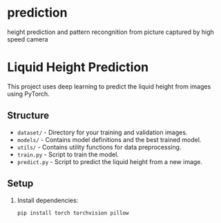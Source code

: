 # prediction
height prediction and pattern recongnition from picture captured by high speed camera 
# Liquid Height Prediction

This project uses deep learning to predict the liquid height from images using PyTorch.

## Structure

- `dataset/` - Directory for your training and validation images.
- `models/` - Contains model definitions and the best trained model.
- `utils/` - Contains utility functions for data preprocessing.
- `train.py` - Script to train the model.
- `predict.py` - Script to predict the liquid height from a new image.

## Setup

1. Install dependencies:
   ```bash
   pip install torch torchvision pillow
